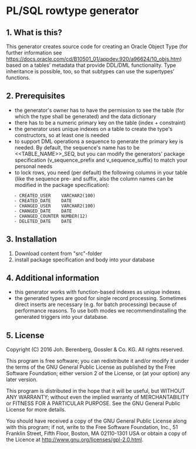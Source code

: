 
# PL/SQL rowtype generator
 
 
## <a name="whatisthis"></a> 1. What is this?
 
This generator creates source code for creating an Oracle Object Type (for further information see https://docs.oracle.com/cd/B10501_01/appdev.920/a96624/10_objs.htm) based on a tables’ metadata that provide DDL/DML functionality. Type inheritance is possible, too, so that subtypes can use the supertypes’ functions.
 
 
## <a name="prerequisites"></a> 2. Prerequisites
 
- the generator's owner has to have the permission to see the table (for which the type shall be generated) and the data dictionary
- there has to be a numeric primary key on the table (index + constraint)
- the generator uses unique indexes on a table to create the type's constructors, so at least one is needed
- to support DML operations a sequence to generate the primary key is needed. By default, the sequence's name has to be <<TABLE_NAME>>_SEQ, but you can modify the generators' package specification (v_sequence_prefix  and v_sequence_suffix) to match your personal needs
- to lock rows, you need (per default) the following columns in your table (like the sequence pre- and suffix, also the column names can be modified in the package specification):

```
   - CREATED_USER    VARCHAR2(100)
   - CREATED_DATE    DATE
   - CHANGED_USER    VARCHAR2(100)
   - CHANGED_DATE    DATE
   - CHANGED_COUNTER NUMBER(12)
   - DELETED_DATE    DATE
```
 
## <a name="installation"></a> 3. Installation
 
1. Download content from "src"-folder
2. install package specification and body into your database
 
 
## <a name="additionalinformation"></a> 4. Additional information
 
- this generator works with function-based indexes as unique indexes
- the generated types are good for single record processing. Sometimes direct inserts are necessary (e.g. for batch processing) because of performance reasons. To use both modes we recommendinstalling the generated triggers into your database.
 
 
## <a name="license"></a> 5. License
 
Copyright (C) 2016 Joh. Berenberg, Gossler & Co. KG. All rights reserved.

This program is free software; you can redistribute it and/or modify it under the terms of the GNU General Public License as published by the Free Software Foundation; either version 2 of the License, or (at your option) any later version.

This program is distributed in the hope that it will be useful, but WITHOUT ANY WARRANTY; without even the implied warranty of MERCHANTABILITY or FITNESS FOR A PARTICULAR PURPOSE. See the GNU General Public License for more details.

You should have received a copy of the GNU General Public License along with this program; if not, write to the Free Software Foundation, Inc., 51 Franklin Street, Fifth Floor, Boston, MA 02110-1301 USA or obtain a copy of the Licence at http://www.gnu.org/licenses/gpl-2.0.html.
